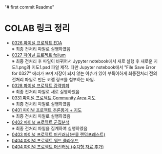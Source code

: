 "# first commit Readme" 

# COLAB 링크 정리
- [0326 파이널 프로젝트 EDA](https://colab.research.google.com/drive/1UgCwqIj6GiiSCbXQlzkVJZUKwoz53NOR?usp=sharing)  
  ※ 최종 전처리 파일로 실행하였음  
- [0327 파이널 프로젝트 folium](https://colab.research.google.com/drive/1v786V_-_l29qg45mxPQcXVkmzOWf6P4F?usp=sharing)  
  ※ 최종 전처리 후 파일이 바뀌어서 Jypyter notebook에서 새로 실행 후 새로운 지도1.png와 지도1.psd 파일 제작. 다만 Jupyter notebook에서 "File Save Error for 0327" 에러가 뜨며 저장이 되지 않는 이슈가 있어 부득이하게 최종전처리 전의 전처리 파일로 만든 코랩 링크를 첨부하는 바임. 
- [0328 파이널 프로젝트 강력범죄](https://colab.research.google.com/drive/1DreVt2q-_CuDu7YVYAlSj34NaAcJasDk?usp=sharing)  
  ※ 최종 전처리 파일로 새로 실행하였음
- [0331 파이널 프로젝트 Community Area 지도](https://colab.research.google.com/drive/1jSs6GXKJl-EA4-1MQdOCg4UTyL1CcUI9?usp=sharing)  
  ※ 최종 전처리 파일로 실행하였음
- [0401 파이널 프로젝트 추론통계 + 지도](https://colab.research.google.com/drive/1oq4JyQxUvnT1XAiTNjufAQLGSqNhWoVF?usp=sharing)  
  ※ 최종 전처리 파일로 실행하였음
- [0402 파이널 프로젝트 군집분석](https://colab.research.google.com/drive/1-o3ivNKRcNw1_yCXUm5SHGKGV84BjWR1?usp=sharing)  
  ※ 최종 전처리 파일을 집계하여 실행하였음
- [0403 파이널 프로젝트 머신러닝(분류 랜덤포레스트)](https://colab.research.google.com/drive/1q947P5TZ0vh58_QZucoHqP5HP5j5Laon?usp=sharing)   
- [0404 파이널 프로젝트 워드 클라우드](https://colab.research.google.com/drive/1Bo31fcok8YvDwyBqORYHvoUyXztnvJtX?usp=sharing)
- [0404 파이널 프로젝트 머신러닝 (수치형 자료 추가)](https://colab.research.google.com/drive/1RmaPnsBFel2uFe816tBSBVN33WWpEQIh?usp=sharing)
